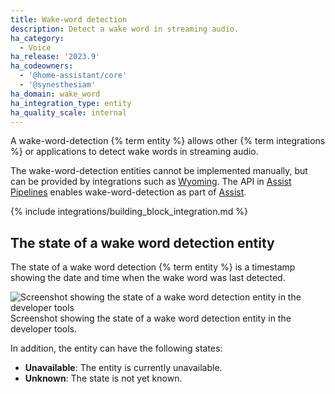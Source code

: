 ```yaml
---
title: Wake-word detection
description: Detect a wake word in streaming audio.
ha_category:
  - Voice
ha_release: '2023.9'
ha_codeowners:
  - '@home-assistant/core'
  - '@synesthesiam'
ha_domain: wake_word
ha_integration_type: entity
ha_quality_scale: internal
---
```


A wake-word-detection {% term entity %} allows other {% term integrations %} or applications to detect wake words in streaming audio.

The wake-word-detection entities cannot be implemented manually, but can be provided by integrations such as [Wyoming](/integrations/wyoming). The API in [Assist Pipelines](https://developers.home-assistant.io/docs/voice/pipelines/) enables wake-word-detection as part of [Assist](/voice_control/).

{% include integrations/building_block_integration.md %}

## The state of a wake word detection entity

The state of a wake word detection {% term entity %} is a timestamp showing the date and time when the wake word was last detected.

<p class='img'>
<img src='/images/integrations/wake_word/state_wake-word.png' alt='Screenshot showing the state of a wake word detection entity in the developer tools' />
Screenshot showing the state of a wake word detection entity in the developer tools.
</p>

In addition, the entity can have the following states:

- **Unavailable**: The entity is currently unavailable.
- **Unknown**: The state is not yet known.
